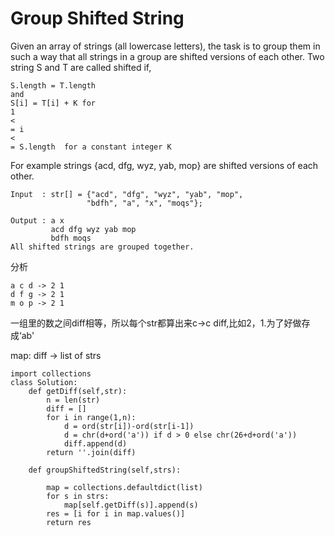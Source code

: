 # Group Shifted String

Given an array of strings \(all lowercase letters\), the task is to group them in such a way that all strings in a group are shifted versions of each other. Two string S and T are called shifted if,

```text
S.length = T.length 
and
S[i] = T[i] + K for 
1 
<
= i 
<
= S.length  for a constant integer K
```

For example strings {acd, dfg, wyz, yab, mop} are shifted versions of each other.

```text
Input  : str[] = {"acd", "dfg", "wyz", "yab", "mop",
                 "bdfh", "a", "x", "moqs"};

Output : a x
         acd dfg wyz yab mop
         bdfh moqs
All shifted strings are grouped together.
```

分析

```text
a c d -> 2 1
d f g -> 2 1
m o p -> 2 1
```

一组里的数之间diff相等，所以每个str都算出来c-&gt;c diff,比如2，1.为了好做存成‘ab'

map: diff -&gt; list of strs

```text
import collections
class Solution:
    def getDiff(self,str):
        n = len(str)
        diff = []
        for i in range(1,n):
            d = ord(str[i])-ord(str[i-1])
            d = chr(d+ord('a')) if d > 0 else chr(26+d+ord('a'))
            diff.append(d)
        return ''.join(diff)

    def groupShiftedString(self,strs):

        map = collections.defaultdict(list)
        for s in strs:
            map[self.getDiff(s)].append(s)
        res = [i for i in map.values()]
        return res
```

